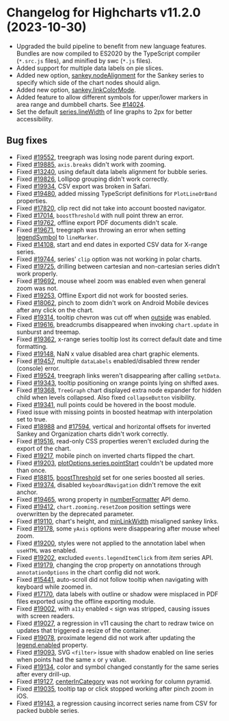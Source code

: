 # Changelog for Highcharts v11.2.0 (2023-10-30)

- Upgraded the build pipeline to benefit from new language features. Bundles are now compiled to ES2020 by the TypeScript compiler (`*.src.js` files), and minified by swc (`*.js` files).
- Added support for multiple data labels on pie slices.
- Added new option, [sankey.nodeAlignment](https://api.highcharts.com/highcharts/series.sankey.nodeAlignment) for the Sankey series to specify which side of the chart nodes should align.
- Added new option, [sankey.linkColorMode](https://api.highcharts.com/highcharts/series.sankey.linkColorMode).
- Added feature to allow different symbols for upper/lower markers in area range and dumbbell charts. See [#14024](https://github.com/highcharts/highcharts/issues/14024).
- Set the default [series.lineWidth](https://api.highcharts.com/highcharts/plotOptions.series.lineWidth) of line graphs to 2px for better accessibility.

## Bug fixes
- Fixed [#19552](https://github.com/highcharts/highcharts/issues/19552), treegraph was losing node parent during export.
- Fixed [#19885](https://github.com/highcharts/highcharts/issues/19885), `axis.breaks` didn't work with zooming.
- Fixed [#13240](https://github.com/highcharts/highcharts/issues/13240), using default data labels alignment for bubble series.
- Fixed [#19826](https://github.com/highcharts/highcharts/issues/19826), Lollipop grouping didn't work correctly.
- Fixed [#19934](https://github.com/highcharts/highcharts/issues/19934), CSV export was broken in Safari.
- Fixed [#19480](https://github.com/highcharts/highcharts/issues/19480), added missing TypeScript definitions for `PlotLineOrBand` properties.
- Fixed [#17820](https://github.com/highcharts/highcharts/issues/17820), clip rect did not take into account boosted navigator.
- Fixed [#17014](https://github.com/highcharts/highcharts/issues/17014), `boostThreshold` with null point threw an error.
- Fixed [#19762](https://github.com/highcharts/highcharts/issues/19762), offline export PDF documents didn't scale.
- Fixed [#19671](https://github.com/highcharts/highcharts/issues/19671), treegraph was throwing an error when setting [legendSymbol](https://api.highcharts.com/highcharts/plotOptions.series.legendSymbol) to `lineMarker`.
- Fixed [#14108](https://github.com/highcharts/highcharts/issues/14108), start and end dates in exported CSV data for X-range series.
- Fixed [#19744](https://github.com/highcharts/highcharts/issues/19744), series' `clip` option was not working in polar charts.
- Fixed [#19725](https://github.com/highcharts/highcharts/issues/19725), drilling between cartesian and non-cartesian series didn’t work properly.
- Fixed [#19692](https://github.com/highcharts/highcharts/issues/19692), mouse wheel zoom was enabled even when general zoom was not.
- Fixed [#19253](https://github.com/highcharts/highcharts/issues/19253), Offline Export did not work for boosted series.
- Fixed [#18062](https://github.com/highcharts/highcharts/issues/18062), pinch to zoom didn't work on Android Mobile devices after any click on the chart.
- Fixed [#19314](https://github.com/highcharts/highcharts/issues/19314), tooltip chevron was cut off when [outside](https://api.highcharts.com/highcharts/tooltip.outside) was enabled.
- Fixed [#19616](https://github.com/highcharts/highcharts/issues/19616), breadcrumbs disappeared when invoking `chart.update` in sunburst and treemap.
- Fixed [#19362](https://github.com/highcharts/highcharts/issues/19362), x-range series tooltip lost its correct default date and time formatting.
- Fixed [#19148](https://github.com/highcharts/highcharts/issues/19148), NaN x value disabled area chart graphic elements.
- Fixed [#19457](https://github.com/highcharts/highcharts/issues/19457), multiple `dataLabels` enabled/disabled threw render (console) error.
- Fixed [#19524](https://github.com/highcharts/highcharts/issues/19524), treegraph links weren't disappearing after calling `setData`.
- Fixed [#19343](https://github.com/highcharts/highcharts/issues/19343), tooltip positioning on xrange points lying on shifted axes.
- Fixed [#19368](https://github.com/highcharts/highcharts/issues/19368), `TreeGraph` chart displayed extra node expander for hidden child when levels collapsed. Also fixed `collapseButton` visibility.
- Fixed [#19341](https://github.com/highcharts/highcharts/issues/19341), null points could be hovered in the boost module.
- Fixed issue with missing points in boosted heatmap with interpolation set to true.
- Fixed [#18988](https://github.com/highcharts/highcharts/issues/18988) and [#17594](https://github.com/highcharts/highcharts/issues/17594), vertical and horizontal offsets for inverted Sankey and Organization charts didn't work correctly.
- Fixed [#19516](https://github.com/highcharts/highcharts/issues/19516), read-only CSS properties weren't excluded during the export of the chart.
- Fixed [#19217](https://github.com/highcharts/highcharts/issues/19217), mobile pinch on inverted charts flipped the chart.
- Fixed [#19203](https://github.com/highcharts/highcharts/issues/19203), [plotOptions.series.pointStart](https://api.highcharts.com/highcharts/plotOptions.series.pointStart) couldn't be updated more than once.
- Fixed [#18815](https://github.com/highcharts/highcharts/issues/18815), [boostThreshold](https://api.highcharts.com/highcharts/plotOptions.series.boostThreshold) set for one series boosted all series.
- Fixed [#19374](https://github.com/highcharts/highcharts/issues/19374), disabled `keyboardNavigation` didn't remove the exit anchor.
- Fixed [#19465](https://github.com/highcharts/highcharts/issues/19465), wrong property in [numberFormatter](https://api.highcharts.com/highcharts/chart.numberFormatter) API demo.
- Fixed [#19412](https://github.com/highcharts/highcharts/issues/19412), `chart.zooming.resetZoom` position settings were overwritten by the deprecated parameter.
- Fixed [#19110](https://github.com/highcharts/highcharts/issues/19110), chart's height, and [minLinkWidth](https://api.highcharts.com/highcharts/plotOptions.sankey.minLinkWidth) misaligned sankey links.
- Fixed [#19178](https://github.com/highcharts/highcharts/issues/19178), some `yAxis` options were disappearing after mouse wheel zoom.
- Fixed [#19200](https://github.com/highcharts/highcharts/issues/19200), styles were not applied to the annotation label when `useHTML` was enabled.
- Fixed [#19202](https://github.com/highcharts/highcharts/issues/19202), excluded `events.legendItemClick` from _item_ series API.
- Fixed [#19179](https://github.com/highcharts/highcharts/issues/19179), changing the crop property on annotations through `annotationOptions` in the chart config did not work.
- Fixed [#15441](https://github.com/highcharts/highcharts/issues/15441), auto-scroll did not follow tooltip when navigating with keyboard while zoomed in.
- Fixed [#17170](https://github.com/highcharts/highcharts/issues/17170), data labels with outline or shadow were misplaced in PDF files exported using the offline exporting module.
- Fixed [#19002](https://github.com/highcharts/highcharts/issues/19002), with `a11y` enabled `<` sign was stripped, causing issues with screen readers.
- Fixed [#19027](https://github.com/highcharts/highcharts/issues/19027), a regression in v11 causing the chart to redraw twice on updates that triggered a resize of the container.
- Fixed [#19078](https://github.com/highcharts/highcharts/issues/19078), proximate legend did not work after updating the [legend.enabled](https://api.highcharts.com/highcharts/legend.enabled) property.
- Fixed [#19093](https://github.com/highcharts/highcharts/issues/19093), SVG `<filter>` issue with shadow enabled on line series when points had the same `x` or `y` value.
- Fixed [#19134](https://github.com/highcharts/highcharts/issues/19134), color and symbol changed constantly for the same series after every drill-up.
- Fixed [#19127](https://github.com/highcharts/highcharts/issues/19127), [centerInCategory](https://api.highcharts.com/highcharts/plotOptions.column.centerInCategory) was not working for column pyramid.
- Fixed [#19035](https://github.com/highcharts/highcharts/issues/19035), tooltip tap or click stopped working after pinch zoom in iOS.
- Fixed [#19143](https://github.com/highcharts/highcharts/issues/19143), a regression causing incorrect series name from CSV for packed bubble series.
